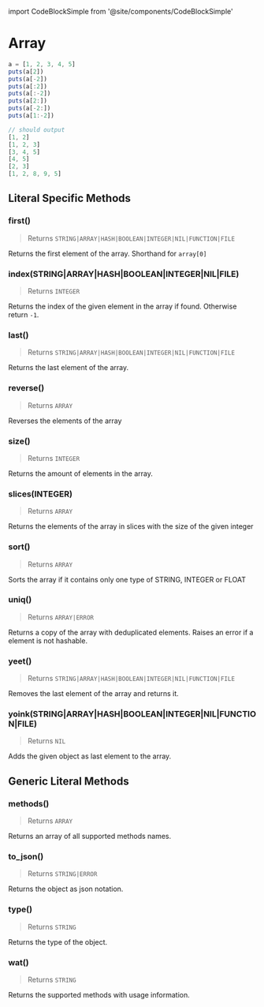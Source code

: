 import CodeBlockSimple from '@site/components/CodeBlockSimple'

# Array




```js
a = [1, 2, 3, 4, 5]
puts(a[2])
puts(a[-2])
puts(a[:2])
puts(a[:-2])
puts(a[2:])
puts(a[-2:])
puts(a[1:-2])

// should output
[1, 2]
[1, 2, 3]
[3, 4, 5]
[4, 5]
[2, 3]
[1, 2, 8, 9, 5]

```

## Literal Specific Methods

### first()
> Returns `STRING|ARRAY|HASH|BOOLEAN|INTEGER|NIL|FUNCTION|FILE`

Returns the first element of the array. Shorthand for `array[0]`


<CodeBlockSimple input='["a", "b", 1, 2].first()
' output='"a"
' />


### index(STRING|ARRAY|HASH|BOOLEAN|INTEGER|NIL|FILE)
> Returns `INTEGER`

Returns the index of the given element in the array if found. Otherwise return `-1`.


<CodeBlockSimple input='["a", "b", 1, 2].index(1)
' output='2
' />


### last()
> Returns `STRING|ARRAY|HASH|BOOLEAN|INTEGER|NIL|FUNCTION|FILE`

Returns the last element of the array.


<CodeBlockSimple input='["a", "b", 1, 2].last()
' output='2
' />


### reverse()
> Returns `ARRAY`

Reverses the elements of the array


<CodeBlockSimple input='["a", "b", 1, 2].reverse()
' output='[2, 1, "b", "a"]
' />


### size()
> Returns `INTEGER`

Returns the amount of elements in the array.


<CodeBlockSimple input='["a", "b", 1, 2].size()
' output='4
' />


### slices(INTEGER)
> Returns `ARRAY`

Returns the elements of the array in slices with the size of the given integer


<CodeBlockSimple input='[1,2,3,4,5,6,7,8].slices(3)
' output='[[1, 2, 3], [4, 5, 6], [7, 8]]
' />


### sort()
> Returns `ARRAY`

Sorts the array if it contains only one type of STRING, INTEGER or FLOAT


<CodeBlockSimple input='[3.4, 3.1, 2.0].sort()
' output='[2.0, 3.1, 3.4]
' />


### uniq()
> Returns `ARRAY|ERROR`

Returns a copy of the array with deduplicated elements. Raises an error if a element is not hashable.


<CodeBlockSimple input='["a", 1, 1, 2].uniq()
' output='[1, 2, "a"]
' />


### yeet()
> Returns `STRING|ARRAY|HASH|BOOLEAN|INTEGER|NIL|FUNCTION|FILE`

Removes the last element of the array and returns it.


<CodeBlockSimple input='a = [1,2,3]
a.yeet()
a
' output='[1, 2, 3]
3
[1, 2]
' />


### yoink(STRING|ARRAY|HASH|BOOLEAN|INTEGER|NIL|FUNCTION|FILE)
> Returns `NIL`

Adds the given object as last element to the array.


<CodeBlockSimple input='a = [1,2,3]
a.yoink("a")
a
' output='[1, 2, 3]
nil
[1, 2, 3, "a"]
' />



## Generic Literal Methods

### methods()
> Returns `ARRAY`

Returns an array of all supported methods names.


<CodeBlockSimple input='"test".methods()
' output='["upcase", "find", "format", "reverse", "split", "replace", "strip!", "count", "reverse!", "lines", "downcase!", "upcase!", "size", "plz_i", "strip", "downcase"]
' />


### to_json()
> Returns `STRING|ERROR`

Returns the object as json notation.


<CodeBlockSimple input='a = {"test": 1234}
a.to_json()
' output='{"test": 1234}
"{\"test\":1234}"
' />


### type()
> Returns `STRING`

Returns the type of the object.


<CodeBlockSimple input='"test".type()
' output='"STRING"
' />


### wat()
> Returns `STRING`

Returns the supported methods with usage information.


<CodeBlockSimple input='true.wat()
' output='"BOOLEAN supports the following methods:
  plz_s()"
' />


